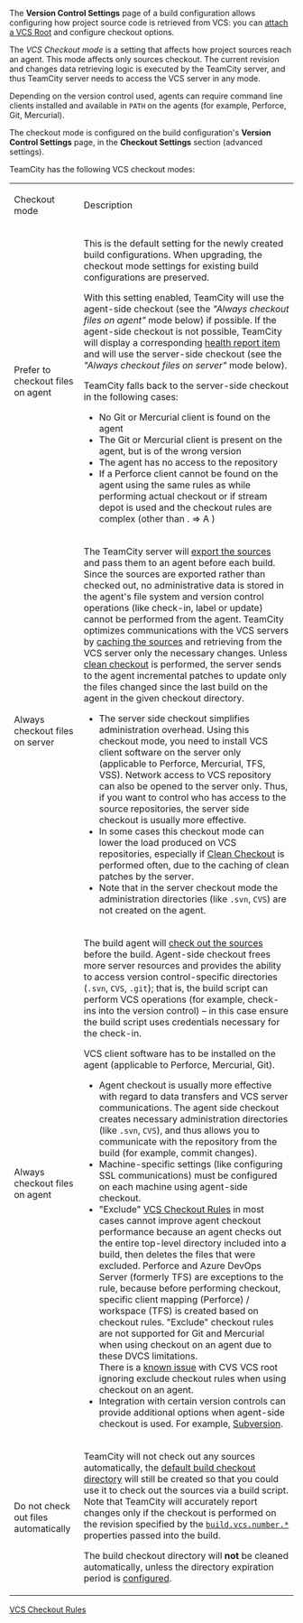[//]: # (title: VCS Checkout Mode)
[//]: # (auxiliary-id: VCS Checkout Mode)
The __Version Control Settings__ page of a build configuration allows configuring how project source code is retrieved from VCS: you can [attach a VCS Root](configuring-vcs-settings.md#Configuring+Checkout+Options+for+Build+Configuration) and configure checkout options.

The _VCS Checkout mode_ is a setting that affects how project sources reach an agent. This mode affects only sources checkout. The current revision and changes data retrieving logic is executed by the TeamCity server, and thus TeamCity server needs to access the VCS server in any mode.

Depending on the version control used, agents can require command line clients installed and available in `PATH` on the agents (for example, Perforce, Git, Mercurial).

The checkout mode is configured on the build configuration's __Version Control Settings__ page, in the __Checkout Settings__ section (advanced settings).

TeamCity has the following VCS checkout modes:

<table><tr>

<td>

Checkout mode


</td>

<td>

Description


</td></tr><tr>

<td>

<anchor name="prefer-agent-checkout"/>

Prefer to checkout files on agent

</td>

<td>

This is the default setting for the newly created build configurations. When upgrading, the checkout mode settings for existing build configurations are preserved.

With this setting enabled, TeamCity will use the agent-side checkout (see the _"Always checkout files on agent"_ mode below) if possible. If the agent-side checkout is not possible, TeamCity will display a corresponding [health report item](server-health.md) and will use the server-side checkout (see the _"Always checkout files on server"_ mode below).

TeamCity falls back to the server-side checkout in the following cases:

* No Git or Mercurial client is found on the agent
* The Git or Mercurial client is present on the agent, but is of the wrong version
* The agent has no access to the repository
* If a Perforce client cannot be found on the agent using the same rules as while performing actual checkout or if stream depot is used and the checkout rules are complex (other than . =&gt; A )


</td></tr><tr>

<td>

<anchor name="server-checkout"/>

Always checkout files on server


</td>

<td>

The TeamCity server will [export the sources](build-checkout-directory.md) and pass them to an agent before each build. Since the sources are exported rather than checked out, no administrative data is stored in the agent's file system and version control operations (like check-in, label or update) cannot be performed from the agent. TeamCity optimizes communications with the VCS servers by [caching the sources](clean-checkout.md#Enforcing+Clean+Checkout) and retrieving from the VCS server only the necessary changes. Unless [clean checkout](clean-checkout.md) is performed, the server sends to the agent incremental patches to update only the files changed since the last build on the agent in the given checkout directory.

<note>

* The server side checkout simplifies administration overhead. Using this checkout mode, you need to install VCS client software on the server only (applicable to Perforce, Mercurial, TFS, VSS). Network access to VCS repository can also be opened to the server only. Thus, if you want to control who has access to the source repositories, the server side checkout is usually more effective.
* In some cases this checkout mode can lower the load produced on VCS repositories, especially if [Clean Checkout](clean-checkout.md) is performed often, due to the caching of clean patches by the server.
* Note that in the server checkout mode the administration directories (like `.svn`, `CVS`) are not created on the agent.
</note>


</td></tr><tr>

<td>

<anchor name="agent-checkout"/>

 Always checkout files on agent


</td>

<td>

The build agent will [check out the sources](build-checkout-directory.md) before the build. Agent-side checkout frees more server resources and provides the ability to access version control-specific directories (`.svn`, `CVS`, `.git`); that is, the build script can perform VCS operations (for example, check-ins into the version control) – in this case ensure the build script uses credentials necessary for the check-in.

VCS client software has to be installed on the agent (applicable to Perforce, Mercurial, Git).

<note>

* Agent checkout is usually more effective with regard to data transfers and VCS server communications. The agent side checkout creates necessary administration directories (like `.svn`, `CVS`), and thus allows you to communicate with the repository from the build (for example, commit changes).
* Machine-specific settings (like configuring SSL communications) must be configured on each machine using agent-side checkout.
* "Exclude" [VCS Checkout Rules](vcs-checkout-rules.md) in most cases cannot improve agent checkout performance because an agent checks out the entire top-level directory included into a build, then deletes the files that were excluded. Perforce and Azure DevOps Server (formerly TFS) are exceptions to the rule, because before performing checkout, specific client mapping (Perforce) / workspace (TFS) is created based on checkout rules. "Exclude" checkout rules are not supported for Git and Mercurial when using checkout on an agent due to these DVCS limitations.    
There is a [known issue](https://youtrack.jetbrains.com/issue/TW-43648) with CVS VCS root ignoring exclude checkout rules when using checkout on an agent.
* Integration with certain version controls can provide additional options when agent-side checkout is used. For example, [Subversion](subversion.md#Checkout+on+agent+settings).

</note>


</td></tr><tr>

<td>

<anchor name="do-not-checkout-files-automatically"/>

Do not check out files automatically


</td>

<td>

TeamCity will not check out any sources automatically, the [default build checkout directory](build-checkout-directory.md#Custom+checkout+directory) will still be created so that you could use it to check out the sources via a build script. Note that TeamCity will accurately report changes only if the checkout is performed on the revision specified by the [`build.vcs.number.*`](predefined-build-parameters.md#Server+Build+Properties) properties passed into the build.

The build checkout directory will __not__ be cleaned automatically, unless the directory expiration period is [configured](build-checkout-directory.md#Automatic+Checkout+Directory+Cleaning).


</td></tr></table>


<seealso>
        <category ref="admin-guide">
            <a href="vcs-checkout-rules.md">VCS Checkout Rules</a>
        </category>
</seealso>